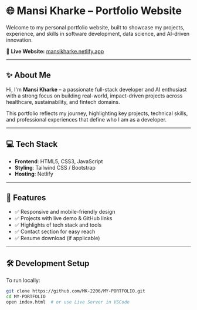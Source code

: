 # 🌐 Mansi Kharke – Portfolio Website

Welcome to my personal portfolio website, built to showcase my projects, experience, and skills in software development, data science, and AI-driven innovation.

🔗 **Live Website:** [mansikharke.netlify.app](https://mansikharke.netlify.app/)

---

## ✨ About Me

Hi, I'm **Mansi Kharke** – a passionate full-stack developer and AI enthusiast with a strong focus on building real-world, impact-driven projects across healthcare, sustainability, and fintech domains.

This portfolio reflects my journey, highlighting key projects, technical skills, and professional experiences that define who I am as a developer.

---

## 💻 Tech Stack

- **Frontend**: HTML5, CSS3, JavaScript
- **Styling**: Tailwind CSS / Bootstrap
- **Hosting**: Netlify

---

## 🚀 Features

- ✅ Responsive and mobile-friendly design
- ✅ Projects with live demo & GitHub links
- ✅ Highlights of tech stack and tools
- ✅ Contact section for easy reach
- ✅ Resume download (if applicable)

---

## 🛠️ Development Setup

To run locally:

```bash
git clone https://github.com/MK-2206/MY-PORTFOLIO.git
cd MY-PORTFOLIO
open index.html  # or use Live Server in VSCode
